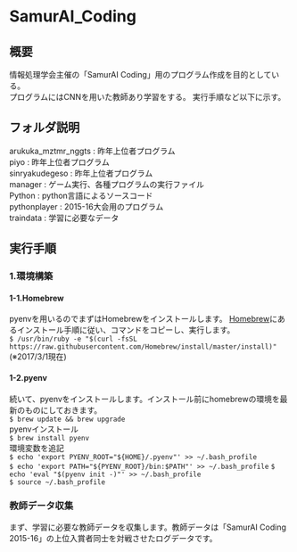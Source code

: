 # SamurAI_Coding

## 概要
情報処理学会主催の「SamurAI Coding」用のプログラム作成を目的としている。  
プログラムにはCNNを用いた教師あり学習をする。
実行手順など以下に示す。

## フォルダ説明
arukuka_mztmr_nggts : 昨年上位者プログラム  
piyo : 昨年上位者プログラム  
sinryakudegeso : 昨年上位者プログラム  
manager : ゲーム実行、各種プログラムの実行ファイル  
Python : python言語によるソースコード  
pythonplayer : 2015-16大会用のプログラム  
traindata : 学習に必要なデータ  

## 実行手順
### 1.環境構築
#### 1-1.Homebrew
pyenvを用いるのでまずはHomebrewをインストールします。
[Homebrew](https://brew.sh/index_ja.html)にあるインストール手順に従い、コマンドをコピーし、実行します。    
`$ /usr/bin/ruby -e "$(curl -fsSL https://raw.githubusercontent.com/Homebrew/install/master/install)"` (※2017/3/1現在)  

#### 1-2.pyenv
続いて、pyenvをインストールします。インストール前にhomebrewの環境を最新のものにしておきます。  
`$ brew update && brew upgrade`  
pyenvインストール  
`$ brew install pyenv`  
環境変数を追記  
`$ echo 'export PYENV_ROOT="${HOME}/.pyenv"' >> ~/.bash_profile`  
`$ echo 'export PATH="${PYENV_ROOT}/bin:$PATH"' >> ~/.bash_profile`
`$ echo 'eval "$(pyenv init -)"' >> ~/.bash_profile`  
`$ source ~/.bash_profile`  


####
### 教師データ収集
まず、学習に必要な教師データを収集します。教師データは「SamurAI Coding 2015-16」の上位入賞者同士を対戦させたログデータです。  
